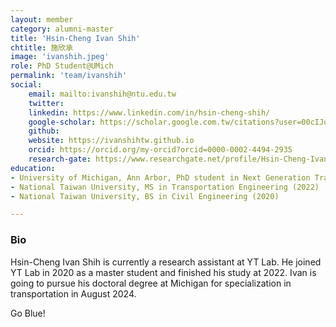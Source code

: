 ```yaml
---
layout: member
category: alumni-master
title: 'Hsin-Cheng Ivan Shih'
chtitle: 施欣承
image: 'ivanshih.jpeg'
role: PhD Student@UMich
permalink: 'team/ivanshih'
social:
    email: mailto:ivanshih@ntu.edu.tw
    twitter: 
    linkedin: https://www.linkedin.com/in/hsin-cheng-shih/
    google-scholar: https://scholar.google.com.tw/citations?user=00cIJo8AAAAJ&hl=zh-TW
    github:
    website: https://ivanshihtw.github.io
    orcid: https://orcid.org/my-orcid?orcid=0000-0002-4494-2935
    research-gate: https://www.researchgate.net/profile/Hsin-Cheng-Ivan-Shih
education:
- University of Michigan, Ann Arbor, PhD student in Next Generation Transportation Systems (2024-)
- National Taiwan University, MS in Transportation Engineering (2022)
- National Taiwan University, BS in Civil Engineering (2020)

---
```


<h3>Bio</h3>
Hsin-Cheng Ivan Shih is currently a research assistant at YT Lab. He joined YT Lab in 2020 as a master student and finished his study at 2022. Ivan is going to pursue his doctoral degree at Michigan for specialization in transportation in August 2024. 

Go Blue!
